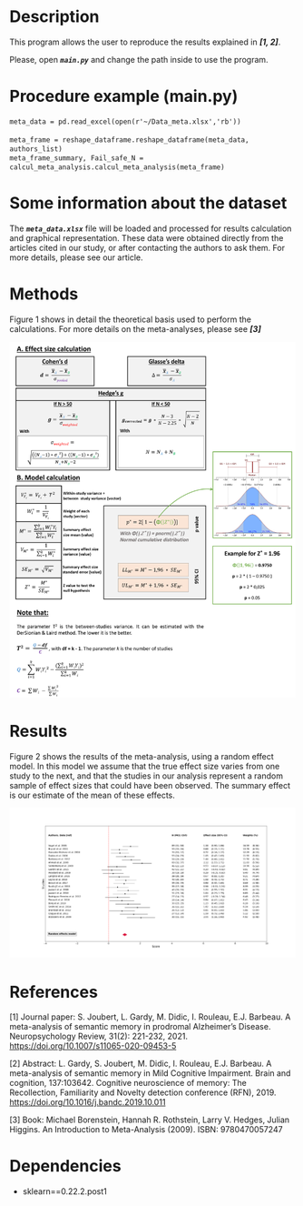 # Description
This program allows the user to reproduce the results explained in _**[1, 2]**_.

Please, open _**`main.py`**_ and change the path inside to use the program.

# Procedure example (main.py)
```
meta_data = pd.read_excel(open(r'~/Data_meta.xlsx','rb'))

meta_frame = reshape_dataframe.reshape_dataframe(meta_data, authors_list)
meta_frame_summary, Fail_safe_N = calcul_meta_analysis.calcul_meta_analysis(meta_frame)
```

# Some information about the dataset
The _**`meta_data.xlsx`**_ file will be loaded and processed for results calculation and graphical representation. These data were obtained directly from the articles cited in our study, or after contacting the authors to ask them. For more details, please see our article.

# Methods
Figure 1 shows in detail the theoretical basis used to perform the calculations. For more details on the meta-analyses, please see _**[3]**_

![](illustrations/Methods.png)

# Results
Figure 2 shows the results of the meta-analysis, using a random effect model. In this model we assume that the true effect size varies from one study to the next, and that the studies in our analysis represent a random sample of effect sizes that could have been observed. The summary effect is our estimate of the mean of these effects.

![](illustrations/Results.png)

# References
[1] Journal paper: S. Joubert, L. Gardy, M. Didic, I. Rouleau, E.J. Barbeau. A meta-analysis of semantic memory in prodromal Alzheimer’s Disease. Neuropsychology Review, 31(2): 221-232, 2021. https://doi.org/10.1007/s11065-020-09453-5

[2] Abstract: L. Gardy, S. Joubert, M. Didic, I. Rouleau, E.J. Barbeau. A meta-analysis of semantic memory in Mild Cognitive Impairment. Brain and cognition, 137:103642. Cognitive neuroscience of memory: The Recollection, Familiarity and Novelty detection conference (RFN), 2019. https://doi.org/10.1016/j.bandc.2019.10.011

[3] Book: Michael Borenstein, Hannah R. Rothstein, Larry V. Hedges, Julian Higgins. An Introduction to Meta-Analysis (2009). ISBN: 9780470057247

# Dependencies
- sklearn==0.22.2.post1
